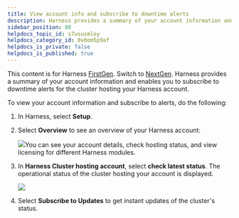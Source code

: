 ```yaml
---
title: View account info and subscribe to downtime alerts
description: Harness provides a summary of your account information and enables you to subscribe to downtime alerts for the cluster hosting your Harness account.
sidebar_position: 80
helpdocs_topic_id: s7ususmloy
helpdocs_category_id: 0v0om5p9af
helpdocs_is_private: false
helpdocs_is_published: true
---
```


This content is for Harness [FirstGen](../../getting-started/harness-first-gen-vs-harness-next-gen.md). Switch to [NextGen](../../getting-started/learn-harness-key-concepts.md). Harness provides a summary of your account information and enables you to subscribe to downtime alerts for the cluster hosting your Harness account.

To view your account information and subscribe to alerts, do the following:

1. In Harness, select **Setup**.

2. Select **Overview** to see an overview of your Harness account:

   ![](./static/view-account-info-and-subscribe-to-downtime-alerts-27.png)You can see your account details, check hosting status, and view licensing for different Harness modules.

3. In **Harness Cluster hosting account**, select **check latest status**. The operational status of the cluster hosting your account is displayed.

   ![](./static/view-account-info-and-subscribe-to-downtime-alerts-28.png)
   
4. Select **Subscribe to Updates** to get instant updates of the cluster's status.
